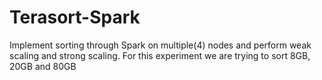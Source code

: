 # Terasort-Spark
 Implement sorting through Spark on multiple(4) nodes and perform weak scaling and strong scaling. For this experiment we are trying to sort 8GB, 20GB and 80GB 
